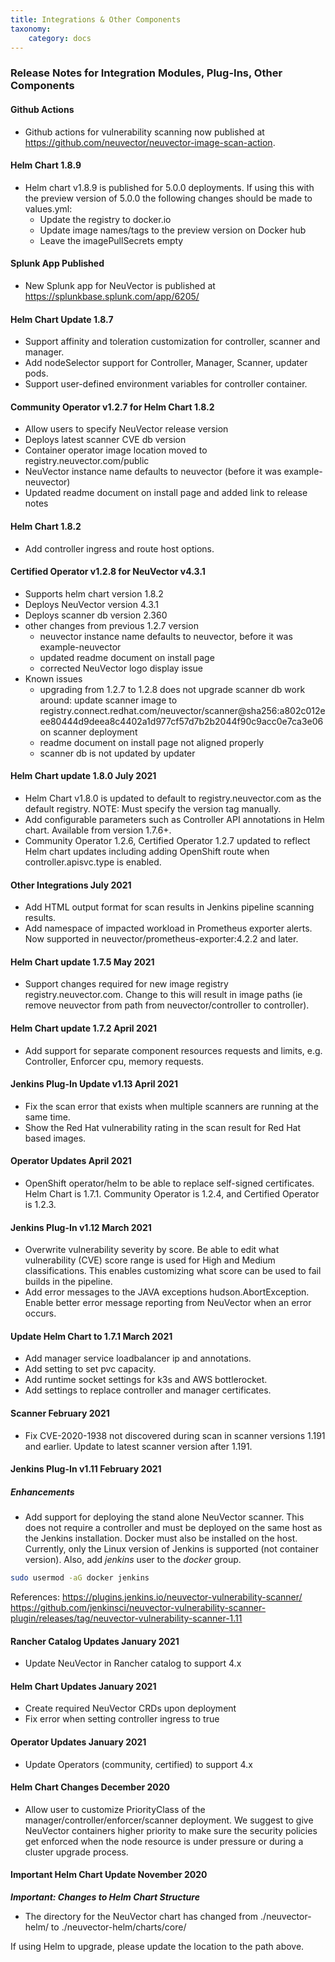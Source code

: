 ```yaml
---
title: Integrations & Other Components
taxonomy:
    category: docs
---
```


### Release Notes for Integration Modules, Plug-Ins, Other Components

#### Github Actions

+ Github actions for vulnerability scanning now published at https://github.com/neuvector/neuvector-image-scan-action.

#### Helm Chart 1.8.9

+ Helm chart v1.8.9 is published for 5.0.0 deployments. If using this with the preview version of 5.0.0 the following changes should be made to values.yml:
  - Update the registry to docker.io
  - Update image names/tags to the preview version on Docker hub
  - Leave the imagePullSecrets empty

#### Splunk App Published

+ New Splunk app for NeuVector is published at https://splunkbase.splunk.com/app/6205/

#### Helm Chart Update 1.8.7

+ Support affinity and toleration customization for controller, scanner and manager.
+ Add nodeSelector support for Controller, Manager, Scanner, updater pods.
+ Support user-defined environment variables for controller container.

#### Community Operator v1.2.7 for Helm Chart 1.8.2

+ Allow users to specify NeuVector release version
+ Deploys latest scanner CVE db version
+ Container operator image location moved to registry.neuvector.com/public
+ NeuVector instance name defaults to neuvector (before it was example-neuvector)
+ Updated readme document on install page and added link to release notes

#### Helm Chart 1.8.2

+ Add controller ingress and route host options.

#### Certified Operator v1.2.8 for NeuVector v4.3.1

+ Supports helm chart version 1.8.2
+ Deploys NeuVector version 4.3.1
+ Deploys scanner db version 2.360
+ other changes from previous 1.2.7 version
  - neuvector instance name defaults to neuvector, before it was example-neuvector
  - updated readme document on install page
  - corrected NeuVector logo display issue
+ Known issues
  - upgrading from 1.2.7 to 1.2.8 does not upgrade scanner db
    work around: update scanner image to registry.connect.redhat.com/neuvector/scanner@sha256:a802c012eee80444d9deea8c4402a1d977cf57d7b2b2044f90c9acc0e7ca3e06 on scanner deployment
  - readme document on install page not aligned properly
  - scanner db is not updated by updater

#### Helm Chart update 1.8.0 July 2021

+ Helm Chart  v1.8.0 is updated to default to registry.neuvector.com as the default registry. NOTE: Must specify the version tag manually.
+ Add configurable parameters such as Controller API annotations in Helm chart. Available from version 1.7.6+.
+ Community Operator 1.2.6, Certified Operator 1.2.7 updated to reflect Helm chart updates including adding OpenShift route when controller.apisvc.type is enabled.

#### Other Integrations July 2021

+ Add HTML output format for scan results in Jenkins pipeline scanning results.
+ Add namespace of impacted workload in Prometheus exporter alerts. Now supported in neuvector/prometheus-exporter:4.2.2 and later.

#### Helm Chart update 1.7.5 May 2021

+ Support changes required for new image registry registry.neuvector.com.  Change to this will result in image paths (ie remove neuvector from path from neuvector/controller to controller).

#### Helm Chart update 1.7.2 April 2021

+ Add support for separate component resources requests and limits, e.g. Controller, Enforcer cpu, memory requests.

#### Jenkins Plug-In Update v1.13 April 2021

+ Fix the scan error that exists when multiple scanners are running at the same time.
+ Show the Red Hat vulnerability rating in the scan result for Red Hat based images.

#### Operator Updates April 2021

+ OpenShift operator/helm to be able to replace self-signed certificates. Helm Chart is 1.7.1. Community Operator is 1.2.4, and Certified Operator is 1.2.3.

#### Jenkins Plug-In v1.12 March 2021

+ Overwrite vulnerability severity by score. Be able to edit what vulnerability (CVE) score range is used for High and Medium classifications. This enables customizing what score can be used to fail builds in the pipeline.
+ Add error messages to the JAVA exceptions hudson.AbortException. Enable better error message reporting from NeuVector when an error occurs.

#### Update Helm Chart to 1.7.1 March 2021

+ Add manager service loadbalancer ip and annotations.
+ Add setting to set pvc capacity.
+ Add runtime socket settings for k3s and AWS bottlerocket.
+ Add settings to replace controller and manager certificates.

#### Scanner February 2021

+ Fix CVE-2020-1938 not discovered during scan in scanner versions 1.191 and earlier. Update to latest scanner version after 1.191.

#### Jenkins Plug-In v1.11 February 2021

##### Enhancements

+ Add support for deploying the stand alone NeuVector scanner. This does not require a controller and must be deployed on the same host as the Jenkins installation. Docker must also be installed on the host. Currently, only the Linux version of Jenkins is supported (not container version). Also, add *jenkins* user to the *docker* group.

```bash
sudo usermod -aG docker jenkins
```

References:
https://plugins.jenkins.io/neuvector-vulnerability-scanner/
https://github.com/jenkinsci/neuvector-vulnerability-scanner-plugin/releases/tag/neuvector-vulnerability-scanner-1.11

#### Rancher Catalog Updates January 2021

+ Update NeuVector in Rancher catalog to support 4.x 

#### Helm Chart Updates January 2021

+ Create required NeuVector CRDs upon deployment
+ Fix error when setting controller ingress to true

#### Operator Updates January 2021

+ Update Operators (community, certified) to support 4.x

#### Helm Chart Changes December 2020

+ Allow user to customize PriorityClass of the manager/controller/enforcer/scanner deployment. We suggest to give NeuVector containers higher priority to make sure the security policies get enforced when the node resource is under pressure or during a cluster upgrade process.

#### Important Helm Chart Update November 2020

***Important: Changes to Helm Chart Structure***

+ The directory for the NeuVector chart has changed from ./neuvector-helm/ to ./neuvector-helm/charts/core/

If using Helm to upgrade, please update the location to the path above.
